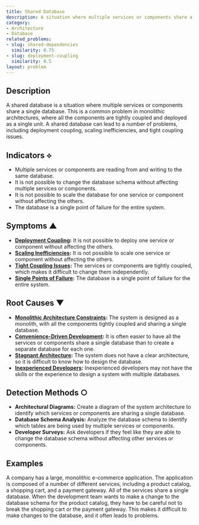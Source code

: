 ```yaml
---
title: Shared Database
description: A situation where multiple services or components share a single database.
category:
- Architecture
- Database
related_problems:
- slug: shared-dependencies
  similarity: 0.75
- slug: deployment-coupling
  similarity: 0.5
layout: problem
---
```


## Description
A shared database is a situation where multiple services or components share a single database. This is a common problem in monolithic architectures, where all the components are tightly coupled and deployed as a single unit. A shared database can lead to a number of problems, including deployment coupling, scaling inefficiencies, and tight coupling issues.

## Indicators ⟡
- Multiple services or components are reading from and writing to the same database.
- It is not possible to change the database schema without affecting multiple services or components.
- It is not possible to scale the database for one service or component without affecting the others.
- The database is a single point of failure for the entire system.

## Symptoms ▲
- **[Deployment Coupling](deployment-coupling.md):** It is not possible to deploy one service or component without affecting the others.
- **[Scaling Inefficiencies](scaling-inefficiencies.md):** It is not possible to scale one service or component without affecting the others.
- **[Tight Coupling Issues](tight-coupling-issues.md):** The services or components are tightly coupled, which makes it difficult to change them independently.
- **[Single Points of Failure](single-points-of-failure.md):** The database is a single point of failure for the entire system.

## Root Causes ▼
- **[Monolithic Architecture Constraints](monolithic-architecture-constraints.md):** The system is designed as a monolith, with all the components tightly coupled and sharing a single database.
- **[Convenience-Driven Development](convenience-driven-development.md):** It is often easier to have all the services or components share a single database than to create a separate database for each one.
- **[Stagnant Architecture](stagnant-architecture.md):** The system does not have a clear architecture, so it is difficult to know how to design the database.
- **[Inexperienced Developers](inexperienced-developers.md):** Inexperienced developers may not have the skills or the experience to design a system with multiple databases.

## Detection Methods ○
- **Architectural Diagrams:** Create a diagram of the system architecture to identify which services or components are sharing a single database.
- **Database Schema Analysis:** Analyze the database schema to identify which tables are being used by multiple services or components.
- **Developer Surveys:** Ask developers if they feel like they are able to change the database schema without affecting other services or components.

## Examples
A company has a large, monolithic e-commerce application. The application is composed of a number of different services, including a product catalog, a shopping cart, and a payment gateway. All of the services share a single database. When the development team wants to make a change to the database schema for the product catalog, they have to be careful not to break the shopping cart or the payment gateway. This makes it difficult to make changes to the database, and it often leads to problems.
